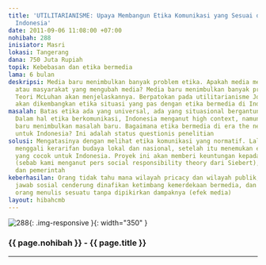 ```yaml
---
title: 'UTILITARIANISME: Upaya Membangun Etika Komunikasi yang Sesuai dengan Konteks
  Indonesia'
date: 2011-09-06 11:08:00 +07:00
nohibah: 288
inisiator: Masri
lokasi: Tangerang
dana: 750 Juta Rupiah
topik: Kebebasan dan etika bermedia
lama: 6 bulan
deskripsi: Media baru menimbulkan banyak problem etika. Apakah media mengubah masyarakat
  atau masyarakat yang mengubah media? Media baru menimbulkan banyak problem etika.
  Teori McLuhan akan menjelaskannya. Berpatokan pada utilitarianisme John Stuart Mill,
  akan dikembangkan etika situasi yang pas dengan etika bermedia di Indonesia
masalah: Batas etika ada yang universal, ada yang situasional bergantung masyarakat.
  Dalam hal etika berkomunikasi, Indonesia menganut high context, namun terpaan media
  baru menimbulkan masalah baru. Bagaimana etika bermedia di era the new media, khususnya
  untuk Indonesia? Ini adalah status questionis penelitian
solusi: Mengatasinya dengan melihat etika komunikasi yang normatif. Lalu mencari dan
  menggali kerarifan budaya lokal dan nasional, setelah itu menemukan etika komunikasi
  yang cocok untuk Indonesia. Proyek ini akan memberi keuntungan kepada masyarakat
  (sebab kami menganut pers social responsibility theory dari Siebert), praktisi media,
  dan pemerintah
keberhasilan: Orang tidak tahu mana wilayah pricacy dan wilayah publik,  tanggung
  jawab sosial cenderung dinafikan ketimbang kemerdekaan bermedia, dan begitu mudah
  orang menulis sesuatu tanpa dipikirkan dampaknya (efek media)
layout: hibahcmb
---
```


![288](/static/img/hibahcmb/288.png){: .img-responsive }{: width="350" }

### {{ page.nohibah }} - {{ page.title }}

---
